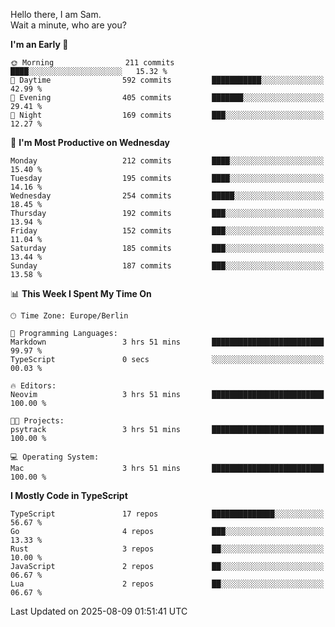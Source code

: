 Hello there, I am Sam.  
Wait a minute, who are you?
  
<!--START_SECTION:waka-->
**I'm an Early 🐤** 

```text
🌞 Morning                211 commits         ████░░░░░░░░░░░░░░░░░░░░░   15.32 % 
🌆 Daytime                592 commits         ███████████░░░░░░░░░░░░░░   42.99 % 
🌃 Evening                405 commits         ███████░░░░░░░░░░░░░░░░░░   29.41 % 
🌙 Night                  169 commits         ███░░░░░░░░░░░░░░░░░░░░░░   12.27 % 
```
📅 **I'm Most Productive on Wednesday** 

```text
Monday                   212 commits         ████░░░░░░░░░░░░░░░░░░░░░   15.40 % 
Tuesday                  195 commits         ████░░░░░░░░░░░░░░░░░░░░░   14.16 % 
Wednesday                254 commits         █████░░░░░░░░░░░░░░░░░░░░   18.45 % 
Thursday                 192 commits         ███░░░░░░░░░░░░░░░░░░░░░░   13.94 % 
Friday                   152 commits         ███░░░░░░░░░░░░░░░░░░░░░░   11.04 % 
Saturday                 185 commits         ███░░░░░░░░░░░░░░░░░░░░░░   13.44 % 
Sunday                   187 commits         ███░░░░░░░░░░░░░░░░░░░░░░   13.58 % 
```


📊 **This Week I Spent My Time On** 

```text
🕑︎ Time Zone: Europe/Berlin

💬 Programming Languages: 
Markdown                 3 hrs 51 mins       █████████████████████████   99.97 % 
TypeScript               0 secs              ░░░░░░░░░░░░░░░░░░░░░░░░░   00.03 % 

🔥 Editors: 
Neovim                   3 hrs 51 mins       █████████████████████████   100.00 % 

🐱‍💻 Projects: 
psytrack                 3 hrs 51 mins       █████████████████████████   100.00 % 

💻 Operating System: 
Mac                      3 hrs 51 mins       █████████████████████████   100.00 % 
```

**I Mostly Code in TypeScript** 

```text
TypeScript               17 repos            ██████████████░░░░░░░░░░░   56.67 % 
Go                       4 repos             ███░░░░░░░░░░░░░░░░░░░░░░   13.33 % 
Rust                     3 repos             ██░░░░░░░░░░░░░░░░░░░░░░░   10.00 % 
JavaScript               2 repos             ██░░░░░░░░░░░░░░░░░░░░░░░   06.67 % 
Lua                      2 repos             ██░░░░░░░░░░░░░░░░░░░░░░░   06.67 % 
```




 Last Updated on 2025-08-09 01:51:41 UTC
<!--END_SECTION:waka-->
